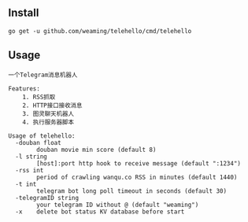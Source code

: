 ## Install

    go get -u github.com/weaming/telehello/cmd/telehello

## Usage

```
一个Telegram消息机器人

Features:
	1. RSS抓取
	2. HTTP接口接收消息
	3. 图灵聊天机器人
	4. 执行服务器脚本

Usage of telehello:
  -douban float
    	douban movie min score (default 8)
  -l string
    	[host]:port http hook to receive message (default ":1234")
  -rss int
    	period of crawling wanqu.co RSS in minutes (default 1440)
  -t int
    	telegram bot long poll timeout in seconds (default 30)
  -telegramID string
    	your telegram ID without @ (default "weaming")
  -x	delete bot status KV database before start
```
